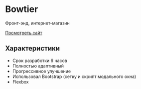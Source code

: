 # Bowtier
Фронт-энд, интернет-магазин

[Посмотреть сайт](http://bezugly.ru/bowtie)

## Характеристики

* Срок разработки 6 часов
* Полностью адаптивный
* Прогрессивное улучшение
* Использовал Bootstrap (сетку и скрипт модального окна)
* Flexbox
